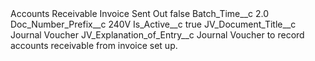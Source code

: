 <?xml version="1.0" encoding="UTF-8"?>
<CustomMetadata xmlns="http://soap.sforce.com/2006/04/metadata" xmlns:xsi="http://www.w3.org/2001/XMLSchema-instance" xmlns:xsd="http://www.w3.org/2001/XMLSchema">
    <label>Accounts Receivable Invoice Sent Out</label>
    <protected>false</protected>
    <values>
        <field>Batch_Time__c</field>
        <value xsi:type="xsd:double">2.0</value>
    </values>
    <values>
        <field>Doc_Number_Prefix__c</field>
        <value xsi:type="xsd:string">240V</value>
    </values>
    <values>
        <field>Is_Active__c</field>
        <value xsi:type="xsd:boolean">true</value>
    </values>
    <values>
        <field>JV_Document_Title__c</field>
        <value xsi:type="xsd:string">Journal Voucher</value>
    </values>
    <values>
        <field>JV_Explanation_of_Entry__c</field>
        <value xsi:type="xsd:string">Journal Voucher to record accounts receivable from invoice set up.</value>
    </values>
</CustomMetadata>
